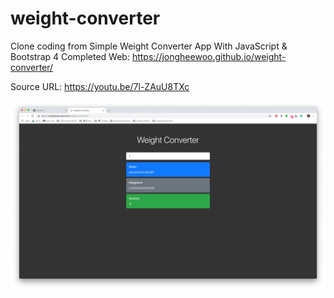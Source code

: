 # weight-converter

Clone coding from Simple Weight Converter App With JavaScript & Bootstrap 4
Completed Web: https://jongheewoo.github.io/weight-converter/

Source URL: https://youtu.be/7l-ZAuU8TXc

![alt text](https://github.com/JongheeWoo/weight-converter/blob/master/weight-converter-screenshot.png)
